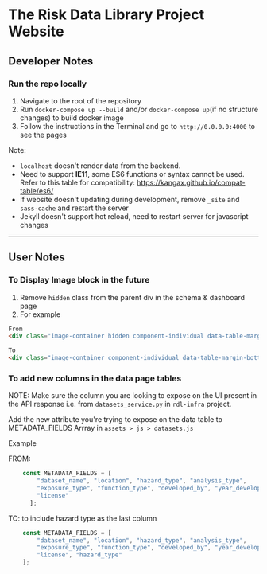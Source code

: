 # The Risk Data Library Project Website

## Developer Notes
### Run the repo locally

1. Navigate to the root of the repository
2. Run `docker-compose up --build` and/or `docker-compose up`(if no structure changes) to build docker image
3. Follow the instructions in the Terminal and go to `http://0.0.0.0:4000` to see the pages

Note: 
- `localhost` doesn't render data from the backend.
- Need to support **IE11**, some ES6 functions or syntax cannot be used. Refer to this table for compatibility: https://kangax.github.io/compat-table/es6/ 
- If website doesn't updating during development, remove `_site` and `sass-cache` and restart the server
- Jekyll doesn't support hot reload, need to restart server for javascript changes

---

## User Notes
### To Display Image block in the future

1. Remove `hidden` class from the parent div in the schema & dashboard page
2. For example

``` html
From
<div class="image-container hidden component-individual data-table-margin-bottom">

To
<div class="image-container component-individual data-table-margin-bottom">`
```

### To add new columns in the data page tables

NOTE: Make sure the column you are looking to expose on the UI present in the API response i.e. from `datasets_service.py` in `rdl-infra` project.

Add the new attribute you're trying to expose on the data table to METADATA_FIELDS Arrray in `assets > js > datasets.js`

Example 

FROM: 
``` js
	const METADATA_FIELDS = [
        "dataset_name", "location", "hazard_type", "analysis_type",
        "exposure_type", "function_type", "developed_by", "year_developed",
        "license"
	  ];
```

TO: to include hazard type as the last column
```js
	const METADATA_FIELDS = [
        "dataset_name", "location", "hazard_type", "analysis_type",
        "exposure_type", "function_type", "developed_by", "year_developed",
        "license", "hazard_type"
	];
```
